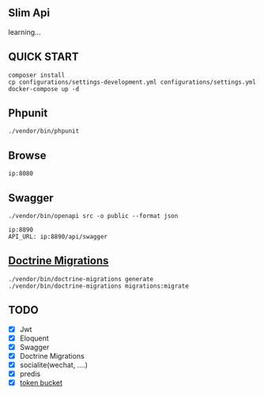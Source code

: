 ## Slim Api

learning...

## QUICK START
	composer install
	cp configurations/settings-development.yml configurations/settings.yml
	docker-compose up -d

## Phpunit
	./vendor/bin/phpunit

## Browse
	ip:8080
	
## Swagger
    ./vendor/bin/openapi src -o public --format json
    
    ip:8890
    API_URL: ip:8890/api/swagger
    
## [Doctrine Migrations](https://www.doctrine-project.org/projects/doctrine-migrations/en/2.0/index.html)
    ./vendor/bin/doctrine-migrations generate
    ./vendor/bin/doctrine-migrations migrations:migrate 

## TODO
- [x] Jwt
- [x] Eloquent
- [x] Swagger
- [x] Doctrine Migrations
- [x] socialite(wechat, ....)
- [x] predis
- [x] [token bucket](https://github.com/bandwidth-throttle/token-bucket)